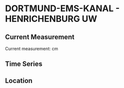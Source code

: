 # DORTMUND-EMS-KANAL - HENRICHENBURG UW

## Current Measurement

Current measurement: <Value topic="rivers/pegel-online/DEK/HENRICHENBURG UW/measurementValue"/> cm

## Time Series

<TimeSeries topic="rivers/pegel-online/DEK/HENRICHENBURG UW/measurementValue" period="week" />

## Location

<WorldMap>
  <Marker lat="51.62111786863903" lon="7.329425364716587" labelTopic="rivers/pegel-online/DEK/HENRICHENBURG UW" />
</WorldMap>
